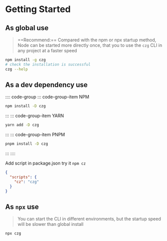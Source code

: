 # Getting Started

## As global use
> ==Recommend:== Compared with the npm or npx startup method, Node can be started more directly once, that you to use the `czg` CLI in any project at a faster speed

```sh
npm install -g czg
# check the installation is successful
czg --help
```

## As a dev dependency use

:::: code-group
::: code-group-item NPM

```bash
npm install -D czg
```

:::
::: code-group-item YARN

```bash
yarn add -D czg
```

:::
::: code-group-item PNPM

```bash
pnpm install -D czg
```

:::
::::

Add script in package.json
try it `npm cz`
```json
{
  "scripts": {
    "cz": "czg"
  }
}
```

## As `npx` use
> You can start the CLI in different environments, but the startup speed will be slower than global install

```bash
npx czg
```

